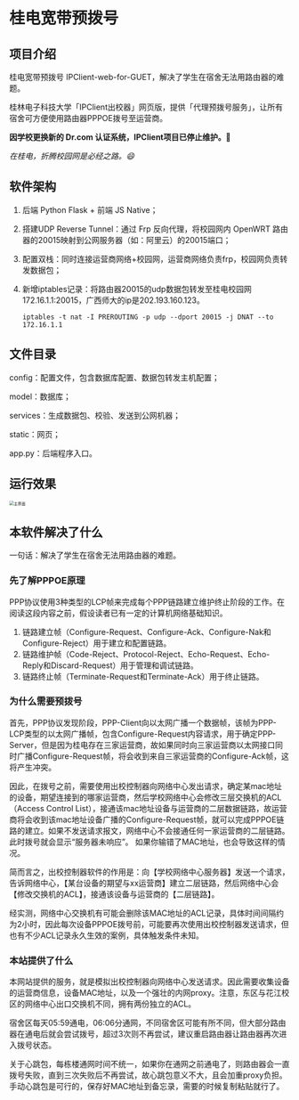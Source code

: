 # 桂电宽带预拨号

## 项目介绍

桂电宽带预拨号 IPClient-web-for-GUET，解决了学生在宿舍无法用路由器的难题。

桂林电子科技大学「IPClient出校器」网页版，提供「代理预拨号服务」，让所有宿舍可方便使用路由器PPPOE拨号至运营商。

**因学校更换新的 Dr.com 认证系统，IPClient项目已停止维护。🥰**

*在桂电，折腾校园网是必经之路。😄* 

## 软件架构

1. 后端 Python Flask + 前端 JS Native；

2. 搭建UDP Reverse Tunnel：通过 Frp 反向代理，将校园网内 OpenWRT 路由器的20015映射到公网服务器（如：阿里云）的20015端口；

3. 配置双栈：同时连接运营商网络+校园网，运营商网络负责frp，校园网负责转发数据包；

4. 新增iptables记录：将路由器20015的udp数据包转发至桂电校园网172.16.1.1:20015，广西师大的ip是202.193.160.123。

   ```iptables -t nat -I PREROUTING -p udp --dport 20015 -j DNAT --to 172.16.1.1```

## 文件目录

config：配置文件，包含数据库配置、数据包转发主机配置；

model：数据库；

services：生成数据包、校验、发送到公网机器；

static：网页；

app.py：后端程序入口。



## 运行效果

<img src="https://cdn.jsdelivr.net/gh/yangxu770409504/assets@main/20210527/桂电预拨号主界面.3g259kk2g8g0.png" alt="主界面" style="zoom: 50%;" />

## 本软件解决了什么

一句话：解决了学生在宿舍无法用路由器的难题。

### 先了解PPPOE原理

PPP协议使用3种类型的LCP帧来完成每个PPP链路建立维护终止阶段的工作。在阅读这段内容之前，假设读者已有一定的计算机网络基础知识。

1. 链路建立帧（Configure-Request、Configure-Ack、Configure-Nak和Configure-Reject）用于建立和配置链路。
2. 链路维护帧（Code-Reject、Protocol-Reject、Echo-Request、Echo-Reply和Discard-Request）用于管理和调试链路。
3. 链路终止帧（Terminate-Request和Terminate-Ack）用于终止链路。

### 为什么需要预拨号

首先，PPP协议发现阶段，PPP-Client向以太网广播一个数据帧，该帧为PPP-LCP类型的以太网广播帧，包含Configure-Request内容请求，用于确定PPP-Server，但是因为桂电存在三家运营商，故如果同时向三家运营商以太网接口同时广播Configure-Request帧，将会收到来自三家运营商的Configure-Ack帧，这将产生冲突。

因此，在拨号之前，需要使用出校控制器向网络中心发出请求，确定某mac地址的设备，期望连接到的哪家运营商，然后学校网络中心会修改三层交换机的ACL（Access Control List），接通该mac地址设备与运营商的二层数据链路，故运营商将会收到该mac地址设备广播的Configure-Request帧，就可以完成PPPOE链路的建立。如果不发送请求报文，网络中心不会接通任何一家运营商的二层链路。此时拨号就会显示“服务器未响应”。 如果你输错了MAC地址，也会导致这样的情况。

简而言之，出校控制器软件的作用是：向【学校网络中心服务器】发送一个请求，告诉网络中心，【某台设备的期望与xx运营商】建立二层链路，然后网络中心会【修改交换机的ACL】，接通该设备与运营商的【二层链路】。

经实测，网络中心交换机有可能会删除该MAC地址的ACL记录，具体时间间隔约为2小时，因此每次设备PPPOE拨号前，可能要再次使用出校控制器发送请求，但也有不少ACL记录永久生效的案例，具体触发条件未知。

### 本站提供了什么

本网站提供的服务，就是模拟出校控制器向网络中心发送请求。因此需要收集设备的运营商信息，设备MAC地址，以及一个强壮的内网proxy。注意，东区与花江校区的网络中心出口交换机不同，拥有两份独立的ACL。

宿舍区每天05:59通电，06:06分通网，不同宿舍区可能有所不同，但大部分路由器在通电后就会尝试拨号，超过3次则不再尝试，建议重启路由器让路由器再次进入拨号状态。

关于心跳包，每栋楼通网时间不统一，如果你在通网之前通电了，则路由器会一直拨号失败，直到三次失败后不再尝试，故心跳包意义不大，且会加重proxy负担。手动心跳包是可行的，保存好MAC地址到备忘录，需要的时候复制粘贴就行了。

